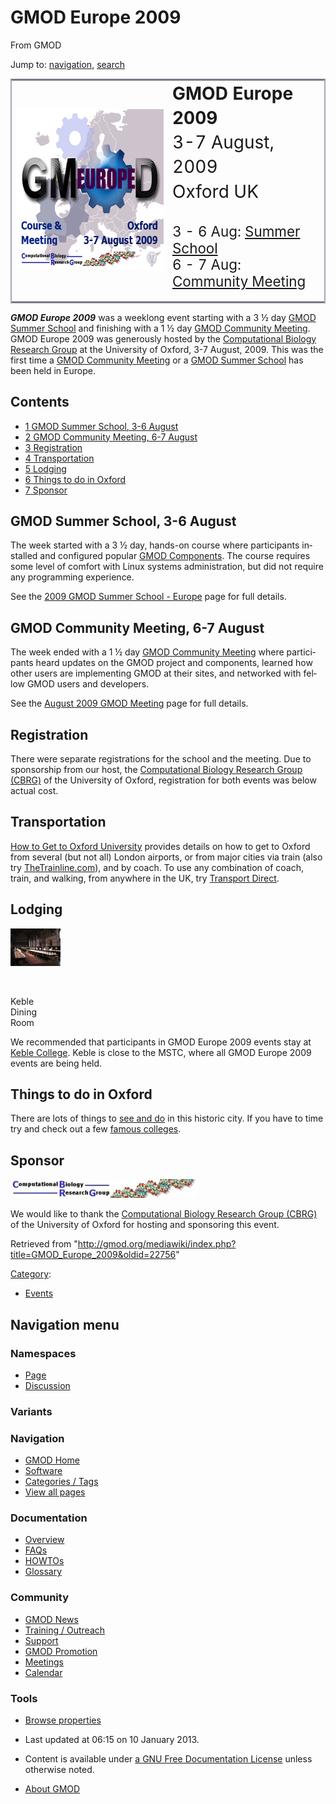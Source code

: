 <div id="mw-page-base" class="noprint">

</div>

<div id="mw-head-base" class="noprint">

</div>

<div id="content" class="mw-body" role="main">

<span id="top"></span>

<div id="mw-js-message" style="display:none;">

</div>



# <span dir="auto">GMOD Europe 2009</span>

<div id="bodyContent">

<div id="siteSub">

From GMOD

</div>

<div id="contentSub">

</div>

<div id="jump-to-nav" class="mw-jump">

Jump to: [navigation](#mw-navigation), [search](#p-search)

</div>

<div id="mw-content-text" class="mw-content-ltr" lang="en" dir="ltr">

<table style="vertical-align: middle; border: 2px solid #A6A6BC"
data-cellpadding="10">
<colgroup>
<col style="width: 50%" />
<col style="width: 50%" />
</colgroup>
<tbody>
<tr class="odd">
<td><div class="center">
<div class="floatnone">
<a href="File:GMOD2009Europe300.png" class="image"><img
src="../mediawiki/images/2/2f/GMOD2009Europe300.png" width="300"
height="256" alt="GMOD2009Europe300.png" /></a>
</div>
</div></td>
<td><span style="font-size: 200%; line-height: 140%"><strong>GMOD Europe
2009</strong><br />
3-7 August, 2009<br />
Oxford UK</span>
<p><br />
<span style="font-size: 160%; line-height: 120%">3 - 6 Aug: <a
href="2009_GMOD_Summer_School_-_Europe"
title="2009 GMOD Summer School - Europe">Summer School</a><br />
6 - 7 Aug: <a href="August_2009_GMOD_Meeting"
title="August 2009 GMOD Meeting">Community Meeting</a></span></p></td>
</tr>
</tbody>
</table>

***GMOD Europe 2009*** was a weeklong event starting with a 3 ½ day
[GMOD Summer
School](2009_GMOD_Summer_School_-_Europe "2009 GMOD Summer School - Europe")
and finishing with a 1 ½ day [GMOD Community
Meeting](August_2009_GMOD_Meeting "August 2009 GMOD Meeting"). GMOD
Europe 2009 was generously hosted by the
<a href="http://www.molbiol.ox.ac.uk/" class="external text"
rel="nofollow">Computational Biology Research Group</a> at the
University of Oxford, 3-7 August, 2009. This was the first time a [GMOD
Community Meeting](Meetings "Meetings") or a
<a href="GMOD_Summer_School" class="mw-redirect"
title="GMOD Summer School">GMOD Summer School</a> has been held in
Europe.

  

<div id="toc" class="toc">

<div id="toctitle">

## Contents

</div>

- [<span class="tocnumber">1</span> <span class="toctext">GMOD Summer
  School, 3-6 August</span>](#GMOD_Summer_School.2C_3-6_August)
- [<span class="tocnumber">2</span> <span class="toctext">GMOD Community
  Meeting, 6-7 August</span>](#GMOD_Community_Meeting.2C_6-7_August)
- [<span class="tocnumber">3</span>
  <span class="toctext">Registration</span>](#Registration)
- [<span class="tocnumber">4</span>
  <span class="toctext">Transportation</span>](#Transportation)
- [<span class="tocnumber">5</span>
  <span class="toctext">Lodging</span>](#Lodging)
- [<span class="tocnumber">6</span> <span class="toctext">Things to do
  in Oxford</span>](#Things_to_do_in_Oxford)
- [<span class="tocnumber">7</span>
  <span class="toctext">Sponsor</span>](#Sponsor)

</div>

  

## <span id="GMOD_Summer_School.2C_3-6_August" class="mw-headline">GMOD Summer School, 3-6 August</span>

The week started with a 3 ½ day, hands-on course where participants
installed and configured popular [GMOD
Components](GMOD_Components "GMOD Components"). The course requires some
level of comfort with Linux systems administration, but did not require
any programming experience.

See the [2009 GMOD Summer School -
Europe](2009_GMOD_Summer_School_-_Europe "2009 GMOD Summer School - Europe")
page for full details.

## <span id="GMOD_Community_Meeting.2C_6-7_August" class="mw-headline">GMOD Community Meeting, 6-7 August</span>

The week ended with a 1 ½ day [GMOD Community
Meeting](Meetings "Meetings") where participants heard updates on the
GMOD project and components, learned how other users are implementing
GMOD at their sites, and networked with fellow GMOD users and
developers.

See the [August 2009 GMOD
Meeting](August_2009_GMOD_Meeting "August 2009 GMOD Meeting") page for
full details.

## <span id="Registration" class="mw-headline">Registration</span>

There were separate registrations for the school and the meeting. Due to
sponsorship from our host, the
<a href="http://www.molbiol.ox.ac.uk/" class="external text"
rel="nofollow">Computational Biology Research Group (CBRG)</a> of the
University of Oxford, registration for both events was below actual
cost.

## <span id="Transportation" class="mw-headline">Transportation</span>

<a
href="http://www.ox.ac.uk/visitors_friends/maps_and_directions/directions.html"
class="external text" rel="nofollow">How to Get to Oxford University</a>
provides details on how to get to Oxford from several (but not all)
London airports, or from major cities via train (also try
<a href="http://www.thetrainline.com" class="external text"
rel="nofollow">TheTrainline.com</a>), and by coach. To use any
combination of coach, train, and walking, from anywhere in the UK, try
<a href="http://www.transportdirect.info" class="external text"
rel="nofollow">Transport Direct</a>.

## <span id="Lodging" class="mw-headline">Lodging</span>

<div class="thumb tright">

<div class="thumbinner" style="width:82px;">

<a href="File:KebleDining.jpg" class="image"><img
src="../mediawiki/images/thumb/6/62/KebleDining.jpg/80px-KebleDining.jpg"
class="thumbimage"
srcset="../mediawiki/images/thumb/6/62/KebleDining.jpg/120px-KebleDining.jpg 1.5x, ../mediawiki/images/thumb/6/62/KebleDining.jpg/160px-KebleDining.jpg 2x"
width="80" height="60" /></a>

<div class="thumbcaption">

<div class="magnify">

<a href="File:KebleDining.jpg" class="internal" title="Enlarge"><img
src="../mediawiki/skins/common/images/magnify-clip.png" width="15"
height="11" /></a>

</div>

Keble Dining Room

</div>

</div>

</div>

We recommended that participants in GMOD Europe 2009 events stay at
<a href="http://www.keble.ox.ac.uk/conferences" class="external text"
rel="nofollow">Keble College</a>. Keble is close to the MSTC, where all
GMOD Europe 2009 events are being held.

## <span id="Things_to_do_in_Oxford" class="mw-headline">Things to do in Oxford</span>

There are lots of things to <a
href="http://www.visitoxford.org/thedms.asp?dms=11&amp;groupid=2&amp;p1=see"
class="external text" rel="nofollow">see and do</a> in this historic
city. If you have to time try and check out a few <a
href="http://www.visitoxford.org/thedms.asp?dms=11&amp;itemtype=173&amp;p1=see"
class="external text" rel="nofollow">famous colleges</a>.

## <span id="Sponsor" class="mw-headline">Sponsor</span>

<div class="floatright">

<a href="http://www.molbiol.ox.ac.uk/" rel="nofollow" title="CBRG"><img
src="../mediawiki/images/thumb/a/ad/Cbrg.jpg/300px-Cbrg.jpg"
srcset="../mediawiki/images/thumb/a/ad/Cbrg.jpg/450px-Cbrg.jpg 1.5x, ../mediawiki/images/a/ad/Cbrg.jpg 2x"
width="300" height="30" alt="CBRG" /></a>

</div>

We would like to thank the
<a href="http://www.molbiol.ox.ac.uk/" class="external text"
rel="nofollow">Computational Biology Research Group (CBRG)</a> of the
University of Oxford for hosting and sponsoring this event.

</div>

<div class="printfooter">

Retrieved from
"<http://gmod.org/mediawiki/index.php?title=GMOD_Europe_2009&oldid=22756>"

</div>

<div id="catlinks" class="catlinks">

<div id="mw-normal-catlinks" class="mw-normal-catlinks">

[Category](Special:Categories "Special:Categories"):

- [Events](Category:Events "Category:Events")

</div>

</div>

<div class="visualClear">

</div>

</div>

</div>

<div id="mw-navigation">

## Navigation menu

<div id="mw-head">



<div id="left-navigation">

<div id="p-namespaces" class="vectorTabs" role="navigation"
aria-labelledby="p-namespaces-label">

### Namespaces

- <span id="ca-nstab-main"><a href="GMOD_Europe_2009" accesskey="c"
  title="View the content page [c]">Page</a></span>
- <span id="ca-talk"><a
  href="http://gmod.org/mediawiki/index.php?title=Talk:GMOD_Europe_2009&amp;action=edit&amp;redlink=1"
  accesskey="t"
  title="Discussion about the content page [t]">Discussion</a></span>

</div>

<div id="p-variants" class="vectorMenu emptyPortlet" role="navigation"
aria-labelledby="p-variants-label">

### 

### Variants[](#)

<div class="menu">

</div>

</div>

</div>





</div>

</div>

</div>

<div id="mw-panel">

<div id="p-logo" role="banner">

<a href="Main_Page"
style="background-image: url(../images/GMOD-cogs.png);"
title="Visit the main page"></a>

</div>

<div id="p-Navigation" class="portal" role="navigation"
aria-labelledby="p-Navigation-label">

### Navigation

<div class="body">

- <span id="n-GMOD-Home">[GMOD Home](Main_Page)</span>
- <span id="n-Software">[Software](GMOD_Components)</span>
- <span id="n-Categories-.2F-Tags">[Categories /
  Tags](Categories)</span>
- <span id="n-View-all-pages">[View all pages](Special:AllPages)</span>

</div>

</div>

<div id="p-Documentation" class="portal" role="navigation"
aria-labelledby="p-Documentation-label">

### Documentation

<div class="body">

- <span id="n-Overview">[Overview](Overview)</span>
- <span id="n-FAQs">[FAQs](Category:FAQ)</span>
- <span id="n-HOWTOs">[HOWTOs](Category:HOWTO)</span>
- <span id="n-Glossary">[Glossary](Glossary)</span>

</div>

</div>

<div id="p-Community" class="portal" role="navigation"
aria-labelledby="p-Community-label">

### Community

<div class="body">

- <span id="n-GMOD-News">[GMOD News](GMOD_News)</span>
- <span id="n-Training-.2F-Outreach">[Training /
  Outreach](Training_and_Outreach)</span>
- <span id="n-Support">[Support](Support)</span>
- <span id="n-GMOD-Promotion">[GMOD Promotion](GMOD_Promotion)</span>
- <span id="n-Meetings">[Meetings](Meetings)</span>
- <span id="n-Calendar">[Calendar](Calendar)</span>

</div>

</div>

<div id="p-tb" class="portal" role="navigation"
aria-labelledby="p-tb-label">

### Tools

<div class="body">


- <span id="t-smwbrowselink"><a href="Special:Browse/GMOD_Europe_2009" rel="smw-browse">Browse
  properties</a></span>


</div>

</div>

</div>

</div>

<div id="footer" role="contentinfo">

- <span id="footer-info-lastmod">Last updated at 06:15 on 10 January
  2013.</span>
<!-- - <span id="footer-info-viewcount">158,592 page views.</span> -->
- <span id="footer-info-copyright">Content is available under
  <a href="http://www.gnu.org/licenses/fdl-1.3.html" class="external"
  rel="nofollow">a GNU Free Documentation License</a> unless otherwise
  noted.</span>

<!-- -->

- <span id="footer-places-about">[About
  GMOD](GMOD:About "GMOD:About")</span>

<!-- -->






</div>
